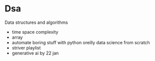 # Dsa
Data structures and algorithms 
* time space complexity
* array
* automate boring stuff with python
oreilly data science from scratch
* striver playlist 
* generative ai by 22 jan
